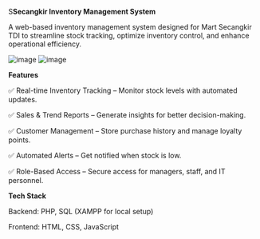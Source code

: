 S**Secangkir Inventory Management System**

A web-based inventory management system designed for Mart Secangkir TDI to streamline stock tracking, optimize inventory control, and enhance operational efficiency.

![image](https://github.com/user-attachments/assets/d46bdb18-07e8-49d3-93d7-1f1561b2ee9b)
![image](https://github.com/user-attachments/assets/0f4326b8-8bae-430a-99e3-e8590b412ceb)

**Features**

✅ Real-time Inventory Tracking – Monitor stock levels with automated updates.

✅ Sales & Trend Reports – Generate insights for better decision-making.

✅ Customer Management – Store purchase history and manage loyalty points.

✅ Automated Alerts – Get notified when stock is low.

✅ Role-Based Access – Secure access for managers, staff, and IT personnel.


**Tech Stack**

Backend: PHP, SQL (XAMPP for local setup)

Frontend: HTML, CSS, JavaScript

